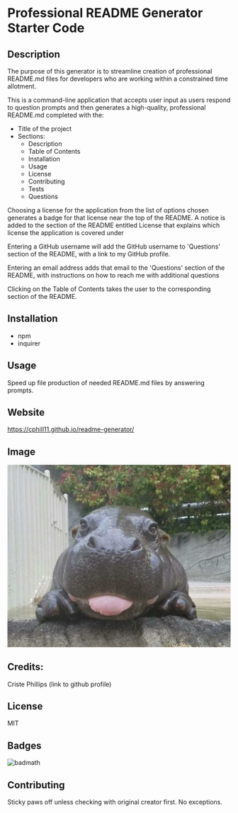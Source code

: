 # Professional README Generator Starter Code

## Description

The purpose of this generator is to streamline creation of professional README.md files for developers who are working within a constrained time allotment.

This is a command-line application that accepts user input as users respond to question prompts and then generates a high-quality, professional README.md completed with the:

- Title of the project
- Sections:
  - Description
  - Table of Contents
  - Installation
  - Usage
  - License
  - Contributing
  - Tests
  - Questions

Choosing a license for the application from the list of options chosen generates a badge for that license near the top of the README.  A notice is added to the section of the README entitled License that explains which license the application is covered under

Entering a GitHub username will add the GitHub username to 'Questions' section of the README, with a link to my GitHub profile.

Entering an email address adds that email to the 'Questions' section of the README, with instructions on how to reach me with additional questions

Clicking on the Table of Contents takes the user to the corresponding section of the README.

## Installation
* npm
* inquirer

## Usage
Speed up file production of needed README.md files by answering prompts.


## Website
https://cphill11.github.io/readme-generator/

## Image

![Screenshot](/assets/images/screenshot.png)

## Credits:

Criste Phillips (link to github profile)

## License
MIT

## Badges
![badmath](https://img.shields.io/github/languages/top/nielsenjared/badmath)

## Contributing
Sticky paws off unless checking with original creator first.  No exceptions.
